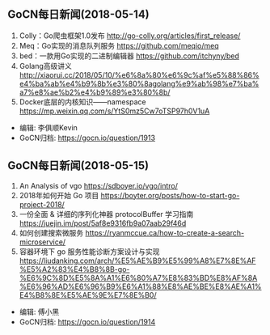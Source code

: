 ## GoCN每日新闻(2018-05-14)

1. Colly：Go爬虫框架1.0发布 http://go-colly.org/articles/first_release/
2. Meq：Go实现的消息队列服务 https://github.com/meqio/meq
3. bed：一款用Go实现的二进制编辑器 https://github.com/itchyny/bed
4. Golang高级讲义 http://xiaorui.cc/2018/05/10/%e6%8a%80%e6%9c%af%e5%88%86%e4%ba%ab%e4%b9%8b%e3%80%8agolang%e9%ab%98%e7%ba%a7%e8%ae%b2%e4%b9%89%e3%80%8b/
5. Docker底层的内核知识——namespace https://mp.weixin.qq.com/s/YtS0mz5Cw7oTSP97h0V1uA

- 编辑: 李俱顺Kevin
- GoCN归档: https://gocn.io/question/1913

## GoCN每日新闻(2018-05-15)

1. An Analysis of vgo https://sdboyer.io/vgo/intro/
2. 2018年如何开始 Go 项目 https://boyter.org/posts/how-to-start-go-project-2018/
3. 一份全面 & 详细的序列化神器 protocolBuffer 学习指南 https://juejin.im/post/5af8e9316fb9a07aab29f46d
4. 如何创建搜索微服务 https://ryanmccue.ca/how-to-create-a-search-microservice/
5. 容器环境下 go 服务性能诊断方案设计与实现 https://liudanking.com/arch/%E5%AE%B9%E5%99%A8%E7%8E%AF%E5%A2%83%E4%B8%8B-go-%E6%9C%8D%E5%8A%A1%E6%80%A7%E8%83%BD%E8%AF%8A%E6%96%AD%E6%96%B9%E6%A1%88%E8%AE%BE%E8%AE%A1%E4%B8%8E%E5%AE%9E%E7%8E%B0/

- 编辑: 傅小黑
- GoCN归档: https://gocn.io/question/1914
